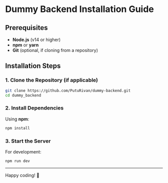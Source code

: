 # Dummy Backend Installation Guide

## Prerequisites
- **Node.js** (v14 or higher)
- **npm** or **yarn**
- **Git** (optional, if cloning from a repository)

## Installation Steps

### 1. Clone the Repository (if applicable)
```bash
git clone https://github.com/PutuRivan/dummy-backend.git
cd dummy_backend
```

### 2. Install Dependencies
Using **npm**:
```bash
npm install
```

### 3. Start the Server
For development:
```bash
npm run dev
```

---
Happy coding! 🚀


